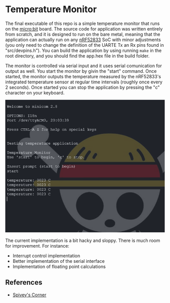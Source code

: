 
# Temperature Monitor

The final executable of this repo is a simple temperature monitor that runs on
the [micro:bit](https://microbit.org/) board. The source code for application was written entirely from scratch, and it is designed to run on the bare metal, meaning that the application can actually run on any [nRF52833](https://infocenter.nordicsemi.com/pdf/nRF52833_OPS_v0.7.pdf) SoC with minor adjustments (you only need
to change the definition of the UARTE Tx an Rx pins found in "src/devpins.h").
You can build the application by using running `make` in the root directory,
and you should find the app.hex file in the build folder.

The monitor is controlled via serial input and it uses serial comunication for 
output as well. You start the monitor by givin the "start" command. Once started,
the monitor outputs the temperature measured by the nRF52833's integrated temperature 
sensor at regular time intervals (roughly once every 2 seconds). Once started you
can stop the application by pressing the "c" character on your keyboard.

![alt text][screen-shot]

The current implementation is a bit hacky and sloppy. There is much room for 
improvement. For instance:
* Interrupt control implementation
* Better implementation of the serial interface
* Implementation of floating point calculations 

## References

* [Spivey's Corner](https://spivey.oriel.ox.ac.uk/corner/Welcome_to_Spivey%27s_Corner)


[screen-shot]: figures/screen.png